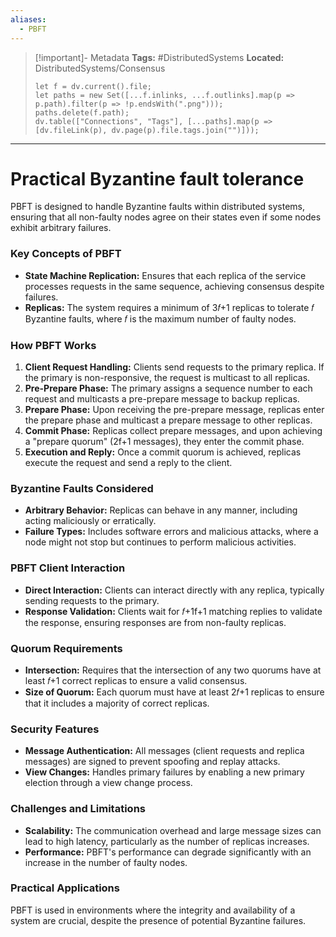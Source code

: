 ```yaml
---
aliases:
  - PBFT
---
```

> [!important]- Metadata
> **Tags:** #DistributedSystems 
> **Located:** DistributedSystems/Consensus
> ```dataviewjs
> let f = dv.current().file;
> let paths = new Set([...f.inlinks, ...f.outlinks].map(p => p.path).filter(p => !p.endsWith(".png")));
> paths.delete(f.path);
> dv.table(["Connections", "Tags"], [...paths].map(p => [dv.fileLink(p), dv.page(p).file.tags.join("")]));
> ```

___
# Practical Byzantine fault tolerance
PBFT is designed to handle Byzantine faults within distributed systems, ensuring that all non-faulty nodes agree on their states even if some nodes exhibit arbitrary failures.

### Key Concepts of PBFT

- **State Machine Replication:** Ensures that each replica of the service processes requests in the same sequence, achieving consensus despite failures.
- **Replicas:** The system requires a minimum of 3𝑓+1 replicas to tolerate 𝑓 Byzantine faults, where 𝑓 is the maximum number of faulty nodes.

### How PBFT Works
1. **Client Request Handling:** Clients send requests to the primary replica. If the primary is non-responsive, the request is multicast to all replicas.
2. **Pre-Prepare Phase:** The primary assigns a sequence number to each request and multicasts a pre-prepare message to backup replicas.
3. **Prepare Phase:** Upon receiving the pre-prepare message, replicas enter the prepare phase and multicast a prepare message to other replicas.
4. **Commit Phase:** Replicas collect prepare messages, and upon achieving a "prepare quorum" (2f+1 messages), they enter the commit phase.
5. **Execution and Reply:** Once a commit quorum is achieved, replicas execute the request and send a reply to the client.

### Byzantine Faults Considered
- **Arbitrary Behavior:** Replicas can behave in any manner, including acting maliciously or erratically.
- **Failure Types:** Includes software errors and malicious attacks, where a node might not stop but continues to perform malicious activities.

### PBFT Client Interaction
- **Direct Interaction:** Clients can interact directly with any replica, typically sending requests to the primary.
- **Response Validation:** Clients wait for 𝑓+1f+1 matching replies to validate the response, ensuring responses are from non-faulty replicas.

### Quorum Requirements
- **Intersection:** Requires that the intersection of any two quorums have at least 𝑓+1 correct replicas to ensure a valid consensus.
- **Size of Quorum:** Each quorum must have at least 2𝑓+1 replicas to ensure that it includes a majority of correct replicas.

### Security Features
- **Message Authentication:** All messages (client requests and replica messages) are signed to prevent spoofing and replay attacks.
- **View Changes:** Handles primary failures by enabling a new primary election through a view change process.
### Challenges and Limitations
- **Scalability:** The communication overhead and large message sizes can lead to high latency, particularly as the number of replicas increases.
- **Performance:** PBFT's performance can degrade significantly with an increase in the number of faulty nodes.

### Practical Applications
PBFT is used in environments where the integrity and availability of a system are crucial, despite the presence of potential Byzantine failures.